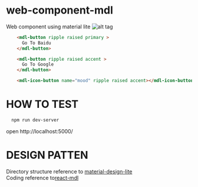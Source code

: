 # web-component-mdl
Web component using material lite
![alt tag](https://github.com/bfwg/webcomponent-mdl/blob/master/button.png)
```html
    <mdl-button ripple raised primary >
      Go To Baidu
    </mdl-button>

    <mdl-button ripple raised accent >
      Go To Google
    </mdl-button>

    <mdl-icon-button name="mood" ripple raised accent></mdl-icon-button>

```
# HOW TO TEST
```sh
  npm run dev-server
```
open http://localhost:5000/

# DESIGN PATTEN
Directory structure reference to [material-design-lite](https://github.com/google/material-design-lite) <br />
Coding reference to[react-mdl](https://github.com/react-mdl/react-mdl)
